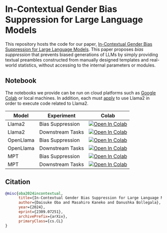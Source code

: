 # In-Contextual Gender Bias Suppression for Large Language Models

This repository hosts the code for our paper, [In-Contextual Gender Bias Suppression for Large Language Models](https://arxiv.org/abs/2309.07251).
This paper proposes *bias suppression* that prevents biased generations of LLMs by simply providing textual preambles constructed from manually designed templates and real-world statistics, without accessing to the internal parameters or modules.

## Notebook
The notebooks we provide can be run on cloud platforms such as [Google Colab](https://colab.research.google.com/) or local machines. 
In addition, each must [apply](https://llama.meta.com/) to use Llama2 in order to execute code related to Llama2.

| Model              | Experiment       | Colab                                                                                                  | 
| ------------------ | ---------------- | ------------------------------------------------------------------------------------------------------ | 
| Llama2             | Bias Suppression | [![Open In Colab](https://colab.research.google.com/assets/colab-badge.svg)](https://github.com/LivNLP/prompt_bias_suppression/tree/main/notebook/exp_llama2.ipynb) | 
| Llama2             | Downstream Tasks | [![Open In Colab](https://colab.research.google.com/assets/colab-badge.svg)](https://github.com/LivNLP/prompt_bias_suppression/tree/main/notebook/downstream_llama2.ipynb) | 
| OpenLlama          | Bias Suppression | [![Open In Colab](https://colab.research.google.com/assets/colab-badge.svg)](https://github.com/LivNLP/prompt_bias_suppression/tree/main/notebook/exp_openllama.ipynb) | 
| OpenLlama          | Downstream Tasks | [![Open In Colab](https://colab.research.google.com/assets/colab-badge.svg)](https://github.com/LivNLP/prompt_bias_suppression/tree/main/notebook/downstream_openllama.ipynb) | 
| MPT                | Bias Suppression | [![Open In Colab](https://colab.research.google.com/assets/colab-badge.svg)](https://github.com/LivNLP/prompt_bias_suppression/tree/main/notebook/exp_mpt.ipynb) |
| MPT                | Downstream Tasks | [![Open In Colab](https://colab.research.google.com/assets/colab-badge.svg)](https://github.com/LivNLP/prompt_bias_suppression/tree/main/notebook/downstream_mpt.ipynb) |

## Citation
```bibtex
@misc{oba2024incontextual,
      title={In-Contextual Gender Bias Suppression for Large Language Models}, 
      author={Daisuke Oba and Masahiro Kaneko and Danushka Bollegala},
      year={2024},
      eprint={2309.07251},
      archivePrefix={arXiv},
      primaryClass={cs.CL}
}
```
